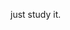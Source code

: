 <!--0944102  费彦南个人简历-->
<!--=====-->

<!--<h1>基本信息</h1>-->

<!--<ul>-->
<!--  <li>性别：男</li>-->
<!--  <li>家庭住址：辽宁锦州</li>-->
<!--  <li>年龄：24</li>-->
<!--  <li>工作经验：3年</li>-->
<!--  <li>电话：18513853959</li>-->
<!--  <li>Email：feivorid@163.com</li>-->
  <!--<li>个人站：<a href="http://09441.cn">09441.cn</a></li>-->
<!--  <li>github：<a href="https://github.com/feivorid">http://github.com/feivorid</a></li>-->
<!--</ul>-->

<!--<h1>求职意向</h1>-->

<!--<ul>-->
<!--  <li>工作性质：全职</li>-->
<!--  <li>期望职业：php开发</li>-->
<!--  <li>工作地点：北京</li>-->
<!--</ul>-->


<!--<h1>专业技能</h1>-->

<!--<ol>-->
<!--  <li>熟练使用codeigniter,thinkphp等php开源框架；熟练使用express等nodejs mvc框架。</li>-->
<!--  <li>熟练使用javascript,jquery,ajax,bootstrap,gruntjs等，无缝对接前端工作。</li>-->
<!--  <li>数据库方面熟练使用mysql,MongoDB,redis等关系型和非关系型数据库。</li>-->
<!--  <li>熟练使用SVN/Git代码版本控制管理工具进行协同开发</li>-->
<!--  <li>有一定的英文文档阅读能力，活跃于国外的技术网站。</li>-->
<!--  <li>从来都不是一个只会写代码的程序员,坚持新技术学习，坚持互联网走势跟踪。</li>-->
<!--</ol>-->

<!--<h1>工作经验</h1>-->

<!--<ul>-->
<!--  <li>-->
<!--    2011.11~2012.12就职于沈阳和合科技有限公司-->
<!--    <ul>-->
<!--      <li>主要负责公司电商网站，以及一些其他网站开发；</li>-->
<!--      <li>这期间主要使用php，thinkphp，jquery，ajax等技术;</li>-->
<!--      <li>案例网站：<a href="http://www.sysante.cn/" target="_blank">圣特红酒商城</a></li>-->
<!--    </ul>-->
<!--  </li>-->
<!--  <li>-->
<!--    2012.12~2014.4就职于浙江网盛生意宝股份有限公司-->
<!--    <ul>-->
<!--      <li>主要负责公司门户类网站开发；</li>-->
<!--      <li>这期间主要使用php，thinkphp，codeigniter，jquery，ajax等技术;</li>-->
<!--      <li>案例网站：<a href="http://www.chinaccf.com/" target="_blank">中国化纤交易网</a></li>-->
<!--    </ul>-->
<!--  </li>-->
<!--  <li>-->
<!--    2014.4~2014.10 ，就职于北京风行天下有限公司-->
<!--    <ul>-->
<!--      <li>打来到公司之后基本上一直被派到新东方工作(此处省略1000字)，表示很蛋疼;不过感到幸运的是到这边之后开始做nodejs 的项目，并学习到很多其他新技术。</li>-->
<!--      <li>这期间主要使用php，thinkphp，nodejs，express，jquery，ajax，bootstrap等技术;</li>-->
<!--      <li>案例网站：<a href="http://e.xdf.cn" target="_blank">新东方视频教程网站</a>&nbsp;、&nbsp;<a href="http://path.xdf.cn" target="_blank">新东方学路项目</a>（前者是php写的，后者整个都是express写的）</li>-->
<!--    </ul>-->
<!--  </li>-->
<!--  <li>-->
<!--    2014.10~now，跟朋友们一起创业成立对勾网。-->
<!--    <ul>-->
<!--      <li>这次工作经历是比较难忘的，算是第一次创业经历，随便结果不是很好，但是确实学到很多东西；</li>-->
<!--      <li>这期间主要使用thinkphp，mysql，jquery，ajax等技术;</li>-->
<!--      <li>独立完成项目：<a href="http://www.duigoo.com" target="_blank">对勾网</a></li>-->
<!--    </ul>-->
<!--  </li>-->
<!--</ul>-->

<!--<h1>其他</h1>-->

<!--<ul>-->
<!--  <li>打球(大学时期混过校队)，工作两年之后运动能力明显不如以前；喜欢唱歌(最喜欢歌神张学友的歌);喜欢游泳;喜欢骑自行车;</li>-->
<!--  <li>我希望我的工作，是从一而终的对一款产品开发，只要是自己喜欢的互联网产品的开发强度大点无所谓；</li>-->
<!--  <li>此简历更新于：2015.6.16 </li>-->
<!--</ul>-->



just study it.



